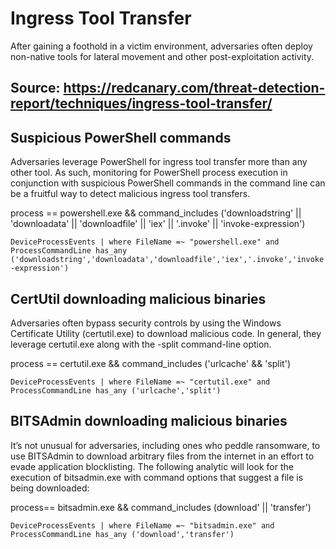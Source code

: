 # Ingress Tool Transfer
After gaining a foothold in a victim environment, adversaries often deploy non-native tools for lateral movement and other post-exploitation activity.

## Source: https://redcanary.com/threat-detection-report/techniques/ingress-tool-transfer/

## Suspicious PowerShell commands
Adversaries leverage PowerShell for ingress tool transfer more than any other tool. As such, monitoring for PowerShell process execution in conjunction with suspicious PowerShell commands in the command line can be a fruitful way to detect malicious ingress tool transfers.

process == powershell.exe && command_includes ('downloadstring' || 'downloadata' || 'downloadfile' || 'iex' || '.invoke' || 'invoke-expression')

`DeviceProcessEvents
| where FileName =~ "powershell.exe" and ProcessCommandLine has_any ('downloadstring','downloadata','downloadfile','iex','.invoke','invoke-expression')`


## CertUtil downloading malicious binaries
Adversaries often bypass security controls by using the Windows Certificate Utility (certutil.exe) to download malicious code. In general, they leverage certutil.exe along with the -split command-line option.

process == certutil.exe && command_includes ('urlcache' && 'split')

`DeviceProcessEvents
| where FileName =~ "certutil.exe" and ProcessCommandLine has_any ('urlcache','split')`

## BITSAdmin downloading malicious binaries
It’s not unusual for adversaries, including ones who peddle ransomware, to use BITSAdmin to download arbitrary files from the internet in an effort to evade application blocklisting. The following analytic will look for the execution of bitsadmin.exe with command options that suggest a file is being downloaded:
 
process== bitsadmin.exe && command_includes (download' || 'transfer')

`DeviceProcessEvents
| where FileName =~ "bitsadmin.exe" and ProcessCommandLine has_any ('download','transfer')`








